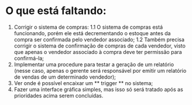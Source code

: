 # O que está faltando:
1. Corrigir o sistema de compras:
   1.1 O sistema de compras está funcionando, porém ele está decrementando o estoque antes da compra ser confirmada pelo vendedor associado;
   1.2 Também precisa corrigir o sistema de confirmação de compras de cada vendedor, visto que apenas o vendedor associado à compra deve ter permissão para confirmá-la;
2. Implementar uma procedure para testar a geração de um relatório (nesse caso, apenas o gerente será responsável por emitir um relatório de vendas de um determinado vendedor);
3. Ver onde é possível encaixar um ** trigger ** no sistema;
4. Fazer uma interface gráfica simples, mas isso só será tratado após as prioridades acima serem concluídas.
